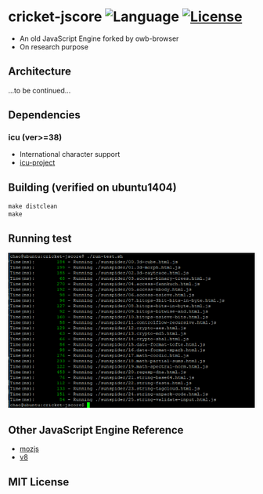 # cricket-jscore ![Language](https://img.shields.io/badge/language-Python%20%2F%20C++%2011-orange.svg) [![License](https://img.shields.io/badge/license-MIT-blue.svg)](./LICENSE.md)

* An old JavaScript Engine forked by owb-browser 
* On research purpose 

## Architecture
...to be continued...

## Dependencies

### icu (ver>=38)
* International character support
* [icu-project](http://icu-project.org/)

## Building (verified on ubuntu1404)
```{bash}
make distclean
make
```

## Running test
![cricket-jscore](./doc/cricket-jscore.png)

## Other JavaScript Engine Reference 
* [mozjs](https://developer.mozilla.org/en-US/docs/Mozilla/Projects/SpiderMonkey)
* [v8](https://v8.dev/)


## MIT License
